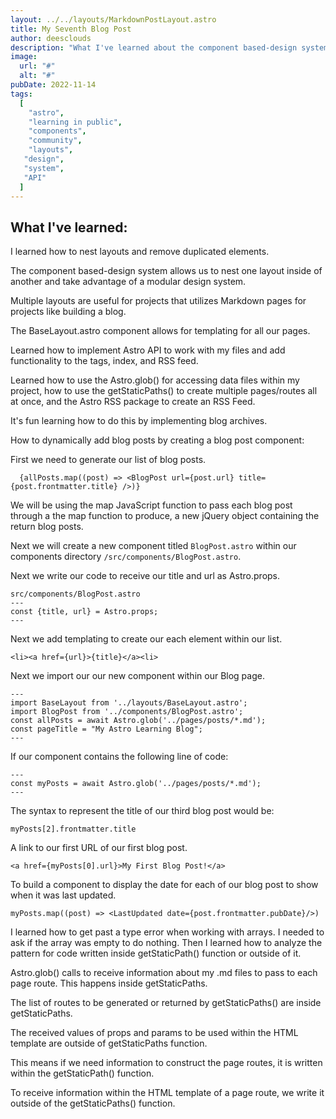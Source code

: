 ```yaml
---
layout: ../../layouts/MarkdownPostLayout.astro
title: My Seventh Blog Post
author: deesclouds
description: "What I've learned about the component based-design system"
image:
  url: "#"
  alt: "#"
pubDate: 2022-11-14
tags:
  [
    "astro",
    "learning in public",
    "components",
    "community",
    "layouts",
   "design",
   "system",
   "API"
  ]
---
```

## What I've learned:

I learned how to nest layouts and remove duplicated elements.

The component based-design system allows us to nest one layout inside of another and take advantage of a modular design system.

Multiple layouts are useful for projects that utilizes Markdown pages for projects like building a blog.

The BaseLayout.astro component allows for templating for all our pages.

Learned how to implement Astro API to work with my files and add functionality to the tags, index, and RSS feed.

Learned how to use the Astro.glob() for accessing data files within my project, how to use the getStaticPaths() to create multiple pages/routes all at once, and the Astro RSS package to create an RSS Feed.

It's fun learning how to do this by implementing blog archives. 

How to dynamically add blog posts by creating a blog post component:

First we need to generate our list of blog posts.
```
  {allPosts.map((post) => <BlogPost url={post.url} title={post.frontmatter.title} />)}

```
We will be using the map JavaScript function to pass each blog post through a the map function to produce, a new jQuery object containing the return blog posts.

Next we will create a new component titled `BlogPost.astro` within our components directory `/src/components/BlogPost.astro`.

Next we write our code to receive our title and url as Astro.props.
```
src/components/BlogPost.astro
---
const {title, url} = Astro.props;
---
```

Next we add templating to create our each element within our list.
```
<li><a href={url}>{title}</a><li>
```

Next we import our our new component within our Blog page. 
```
---
import BaseLayout from '../layouts/BaseLayout.astro';
import BlogPost from '../components/BlogPost.astro';
const allPosts = await Astro.glob('../pages/posts/*.md');
const pageTitle = "My Astro Learning Blog";
---
```

If our component contains the following line of code:
```
---
const myPosts = await Astro.glob('../pages/posts/*.md');
---
```

The syntax to represent the title of our third blog post would be:
```
myPosts[2].frontmatter.title
```

A link to our first URL of our first blog post.
```
<a href={myPosts[0].url}>My First Blog Post!</a>
```

To build a component to display the date for each of our blog post to show when it was last updated. 
```
myPosts.map((post) => <LastUpdated date={post.frontmatter.pubDate}/>)
```

I learned how to get past a type error when working with arrays. I needed to ask if the array was empty to do nothing. Then I learned how to analyze the pattern for code written inside getStaticPath() function or outside of it. 

Astro.glob() calls to receive information about my .md files to pass to each page route. This happens inside getStaticPaths.

The list of routes to be generated or returned by getStaticPaths() are inside getStaticPaths.

The received values of props and params to be used within the HTML template are outside of getStaticPaths function.

This means if we need information to construct the page routes, it is written within the getStaticPath() function.

To receive information within the HTML template of a page route, we write it outside of the getStaticPaths() function.

